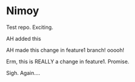 Nimoy
=====

Test repo. Exciting.


AH added this


AH made this change in feature1 branch! ooooh!

Erm, this is REALLY a change in feature1. Promise.


Sigh. Again....
